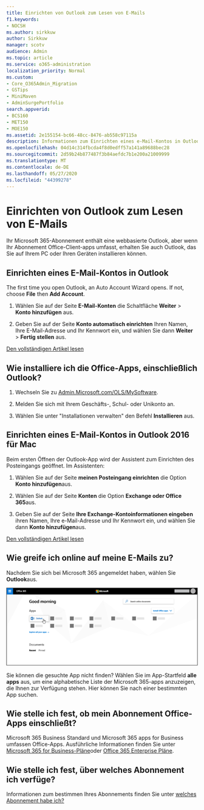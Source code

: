 ```yaml
---
title: Einrichten von Outlook zum Lesen von E-Mails
f1.keywords:
- NOCSH
ms.author: sirkkuw
author: Sirkkuw
manager: scotv
audience: Admin
ms.topic: article
ms.service: o365-administration
localization_priority: Normal
ms.custom:
- Core_O365Admin_Migration
- GSTips
- MiniMaven
- AdminSurgePortfolio
search.appverid:
- BCS160
- MET150
- MOE150
ms.assetid: 2e155154-bc66-48cc-8476-ab558c97115a
description: Informationen zum Einrichten eines e-Mail-Kontos in Outlook für Windows und Mac sowie zum Installieren von Office-Apps und zum Online Zugriff auf e-Mails.
ms.openlocfilehash: 04d14c314fbcda4f8d0edff57a141a89688bec28
ms.sourcegitcommit: 2d59b24b877487f3b84aefdc7b1e200a21009999
ms.translationtype: MT
ms.contentlocale: de-DE
ms.lasthandoff: 05/27/2020
ms.locfileid: "44399278"
---
```

# <a name="set-up-outlook-to-read-email"></a>Einrichten von Outlook zum Lesen von E-Mails

Ihr Microsoft 365-Abonnement enthält eine webbasierte Outlook, aber wenn Ihr Abonnement Office-Client-apps umfasst, erhalten Sie auch Outlook, das Sie auf Ihrem PC oder Ihren Geräten installieren können.
  
## <a name="set-up-an-email-account-in-outlook"></a>Einrichten eines E-Mail-Kontos in Outlook

The first time you open Outlook, an Auto Account Wizard opens. If not, choose **File** then **Add Account**.
  
1. Wählen Sie auf der Seite **E-Mail-Konten** die Schaltfläche **Weiter** \> **Konto hinzufügen** aus.
    
2. Geben Sie auf der Seite **Konto automatisch einrichten** Ihren Namen, Ihre E-Mail-Adresse und Ihr Kennwort ein, und wählen Sie dann **Weiter** \> **Fertig stellen** aus.
    
[Den vollständigen Artikel lesen](https://support.office.com/article/6e27792a-9267-4aa4-8bb6-c84ef146101b.aspx)
  
## <a name="how-do-i-install-the-office-apps-including-outlook"></a>Wie installiere ich die Office-Apps, einschließlich Outlook?

1. Wechseln Sie zu [Admin.Microsoft.com/OLS/MySoftware](https://admin.microsoft.com/OLS/MySoftware.aspx).
    
2. Melden Sie sich mit Ihrem Geschäfts-, Schul- oder Unikonto an.
    
3. Wählen Sie unter "Installationen verwalten" den Befehl **Installieren** aus.
    
## <a name="set-up-an-email-account-in-outlook-2016-for-mac"></a>Einrichten eines E-Mail-Kontos in Outlook 2016 für Mac

Beim ersten Öffnen der Outlook-App wird der Assistent zum Einrichten des Posteingangs geöffnet. Im Assistenten: 
  
1. Wählen Sie auf der Seite **meinen Posteingang einrichten** die Option **Konto hinzufügen**aus.
    
2. Wählen Sie auf der Seite **Konten** die Option **Exchange oder Office 365**aus.
    
3. Geben Sie auf der Seite **Ihre Exchange-Kontoinformationen eingeben** ihren Namen, Ihre e-Mail-Adresse und Ihr Kennwort ein, und wählen Sie dann **Konto hinzufügen**aus.
    
[Den vollständigen Artikel lesen](https://support.office.com/article/6e27792a-9267-4aa4-8bb6-c84ef146101b.aspx#PickTab=Outlook_for_Mac) 
  
## <a name="how-do-i-access-my-mail-online"></a>Wie greife ich online auf meine E-Mails zu?

Nachdem Sie sich bei Microsoft 365 angemeldet haben, wählen Sie **Outlook**aus.
  
![Die Microsoft 365-Startseite mit hervorgehobener Outlook-App](../../media/3ceee838-9d85-4af3-95a6-fbcee11036f4.png)
  
Sie können die gesuchte App nicht finden? Wählen Sie im App-Startfeld **alle apps** aus, um eine alphabetische Liste der Microsoft 365-apps anzuzeigen, die Ihnen zur Verfügung stehen. Hier können Sie nach einer bestimmten App suchen. 
  
## <a name="how-do-i-know-if-my-subscription-includes-office-apps"></a>Wie stelle ich fest, ob mein Abonnement Office-Apps einschließt?

Microsoft 365 Business Standard und Microsoft 365 apps for Business umfassen Office-Apps. Ausführliche Informationen finden Sie unter [Microsoft 365 for Business-Pläne](https://go.microsoft.com/fwlink/p/?LinkId=723731)oder [Office 365 Enterprise Pläne](https://go.microsoft.com/fwlink/p/?LinkId=800029).
  
## <a name="how-do-i-determine-what-subscription-i-have"></a>Wie stelle ich fest, über welches Abonnement ich verfüge?

Informationen zum bestimmen Ihres Abonnements finden Sie unter [welches Abonnement habe ich?](../admin-overview/what-subscription-do-i-have.md)
  

